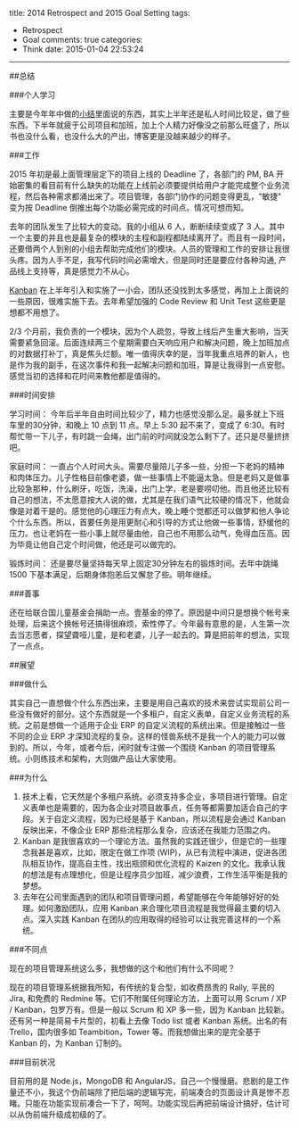 title: 2014 Retrospect and 2015 Goal Setting
tags:
  - Retrospect
  - Goal
comments: true
categories:
  - Think
date: 2015-01-04 22:53:24
---

[小结]: http://www.thinkingincrowd.me/2014/07/31/half-year-summary/
[Kanban]: http://en.wikipedia.org/wiki/Kanban

##总结


###个人学习

主要是今年年中做的[小结][]里面说的东西，其实上半年还是私人时间比较足，做了些东西。下半年就疲于公司项目和加班，加上个人精力好像没之前那么旺盛了，所以书也没什么看，也没什么大的产出，博客更是没越来越少的样子。


###工作

2015 年初是最上面管理层定下的项目上线的 Deadline 了，各部门的 PM, BA 开始密集的看目前有什么缺失的功能在上线前必须要提供给用户才能完成整个业务流程，然后各种需求都涌出来了。项目管理，各部门协作的问题变得更乱，"敏捷" 变为按 Deadline 倒推出每个功能必需完成的时间点。情况可想而知。

去年的团队发生了比较大的变动。我的小组从 6 人，断断续续变成了 3 人。其中一个主要的并且也是最复杂的模块的主程和副程都陆续离开了。而且有一段时间，还要借两个人到别的小组去帮助完成他们的模块。人员的管理和工作的安排让我很头疼。因为人手不足，我写代码时间必需增大，但是同时还是要应付各种沟通, 产品线上支持等，真是感觉力不从心。

[Kanban][] 在上半年引入和实施了一小会，团队还没找到太多感觉，再加上上面说的一些原因，很难实施下去。去年希望加强的 Code Review 和 Unit Test 这些更是想都不用想了。

2/3 个月前，我负责的一个模块，因为个人疏忽，导致上线后产生重大影响，当天需要紧急回滚。后面连续两三个星期需要白天响应用户和解决问题，晚上加班加点的对数据打补丁，真是焦头烂额。唯一值得庆幸的是，当年我重点培养的新人，也是作为我的副手，在这次事件和我一起解决问题和加班，算是让我得到一点安慰。感觉当初的选择和花时间来教他都是值得的。


###时间安排

学习时间：
今年后半年自由时间比较少了，精力也感觉没那么足。最多就上下班车里的30分钟，和晚上 10 点到 11 点。早上 5:30 起不来了，变成了 6:30。有时帮忙带一下儿子，有时跳一会绳，出门前的时间就没怎么剩下了。还只是尽量挤挤吧。

家庭时间：
一直占个人时间大头。需要尽量陪儿子多一些，分担一下老妈的精神和肉体压力。儿子性格目前像老婆，做一些事情上不能逼太急。但是老妈又是做事比较急那种，什么刷牙，吃饭，洗澡，出门上学，老是要唠叨他。而且他还比较有自己的想法，不太愿意按大人说的做，尤其是在我们语气比较硬的情况下，他就会像是对着干是的。感觉他的心理压力有点大，晚上睡个觉都还可以做梦和他人争论个什么东西。所以，首要任务是用更耐心和引导的方式让他做一些事情，舒缓他的压力。也让老妈在一些小事上就尽量由他，自己也不用那么动气，免得血压高。因为毕竟让他自己定个时间做，他还是可以做完的。

锻炼时间：
还是要尽量坚持每天早上固定30分钟左右的锻炼时间。去年中跳绳 1500 下基本满足，后期身体抱恙后又懈怠了些。明年继续。


###善事

还在给联合国儿童基金会捐助一点。壹基金的停了。原因是中间只是想换个帐号来处理，后来这个换帐号还搞得很麻烦，索性停了。今年最有意思的是，人生第一次去当志愿者，探望聋哑儿童，是和老婆，儿子一起去的。算是把前年的想法，实现了一点点。


##展望


###做什么

其实自己一直想做个什么东西出来，主要是用自己喜欢的技术来尝试实现前公司一些没有做好的部分。这个东西就是一个多租户，自定义表单，自定义业务流程的系统。之前是想做一个适用于企业 ERP 的自定义流程的系统出来。但是接触过一些不同的企业 ERP 才深知流程的复杂。这样的怪兽系统不是我一个人的能力可以做到的。所以，今年，或者今后，闲时就专注做一个围绕 Kanban 的项目管理系统。小则练技术和架构，大则做产品让大家使用。


###为什么

1. 技术上看，它天然是个多租户系统。必须支持多企业，多项目进行管理。自定义表单也是需要的，因为各企业对项目故事点，任务等都需要加适合自己的字段。关于自定义流程，因为已经是基于 Kanban，所以流程是会通过 Kanban 反映出来，不像企业 ERP 那些流程那么复杂，应该还在我能力范围之内。
2. Kanban 是我很喜欢的一个理论方法。虽然我的实践还很少，但是它的一些理念我甚是喜欢，比如，限定在做工作项 (WIP)，从已有流程中演进，促进各团队相互协作，提高自主性，找出瓶颈和优化流程的 Kaizen 的文化。我承认我的想法是有点理想化，但是让程序员少加班，减少浪费，工作生活平衡是我的梦想。
3. 去年在公司里面遇到的团队和项目管理问题，希望能够在今年能够好好的处理。如何激励团队，应用 Kanban 来合理化项目流程是我觉得最主要的切入点。深入实践 Kanban 在团队的应用取得的经验可以让我完善这样的一个系统。


###不同点

现在的项目管理系统这么多，我想做的这个和他们有什么不同呢？

现在的项目管理系统据我所知，有传统的复合型，如收费昂贵的 Rally, 平民的 Jira, 和免费的 Redmine 等。它们不附属任何理论方法，上面可以用 Scrum / XP / Kanban，包罗万有。但是一般以 Scrum 和 XP 多一些，因为 Kanban 比较新。还有另一种是简易卡片型的，初看上去像 Todo list 或者 Kanban 系统。出名的有 Trello，国内很多如 Teambition，Tower 等。而我想做出来的是完全基于 Kanban 的，为 Kanban 订制的。


###目前状况

目前用的是 Node.js，MongoDB 和 AngularJS，自己一个慢慢磨。悲剧的是工作量还不小，我这个伪前端除了把后端的逻辑写完，前端凑合的页面设计真是惨不忍睹。只能在功能实现前凑合一下了，呵呵。功能实现后再把前端设计搞好，估计可以从伪前端升级成初级的了。
